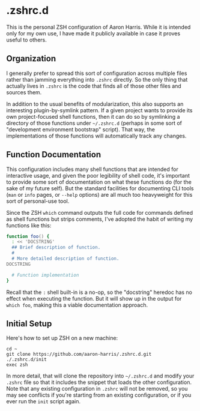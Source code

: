 # .zshrc.d

This is the personal ZSH configuration of Aaron Harris.  While it is intended
only for my own use, I have made it publicly available in case it proves useful
to others.

## Organization

I generally prefer to spread this sort of configuration across multiple files
rather than jamming everything into `.zshrc` directly.  So the only thing that
actually lives in `.zshrc` is the code that finds all of those other files and
sources them.

In addition to the usual benefits of modularization, this also supports an
interesting plugin-by-symlink pattern.  If a given project wants to provide
its own project-focused shell functions, then it can do so by symlinking a
directory of those functions under `~/.zshrc.d` (perhaps in some sort of
"development environment bootstrap" script).  That way, the implementations of
those functions will automatically track any changes.

## Function Documentation

This configuration includes many shell functions that are intended for
interactive usage, and given the poor legibility of shell code, it's important
to provide some sort of documentation on what these functions do (for the sake
of my future self).  But the standard facilities for documenting CLI tools
(`man` or `info` pages, or `--help` options) are all much too heavyweight for
this sort of personal-use tool.

Since the ZSH `which` command outputs the full code for commands defined as
shell functions but strips comments, I've adopted the habit of writing my
functions like this:

```zsh
function foo() {
  : << 'DOCSTRING'
  ## Brief description of function.
  #
  # More detailed description of function.
DOCSTRING

  # Function implementation
}
```

Recall that the `:` shell built-in is a no-op, so the "docstring" heredoc has no
effect when executing the function.  But it will show up in the output for
`which foo`, making this a viable documentation approach.

## Initial Setup

Here's how to set up ZSH on a new machine:

```shell
cd ~
git clone https://github.com/aaron-harris/.zshrc.d.git
./.zshrc.d/init
exec zsh
```

In more detail, that will clone the repository into `~/.zshrc.d` and modify your
`.zshrc` file so that it includes the snippet that loads the other configuration.
Note that any existing configuration in `.zshrc` will not be removed, so you may
see conflicts if you're starting from an existing configuration, or if you ever
run the `init` script again.
